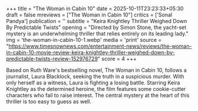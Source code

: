 +++
title = "The Woman in Cabin 10"
date = 2025-10-11T23:23:33+05:30
draft = false
mreviews = ["The Woman in Cabin 10"]
critics = ['Sonal Pandya']
publication = ''
subtitle = "Keira Knightley Thriller Weighed Down By Predictable Twists"
opening = "Directed by Simon Stone, the yacht-set mystery is an underwhelming thriller that relies entirely on its leading lady."
img = 'the-woman-in-cabin-10-1.webp'
media = 'print'
source = "https://www.timesnownews.com/entertainment-news/reviews/the-woman-in-cabin-10-movie-review-keira-knightley-thriller-weighed-down-by-predictable-twists-review-152976729"
score = 4
+++

Based on Ruth Ware's bestselling novel, The Woman in Cabin 10, follows a journalist, Laura Blacklock, seeking the truth in a suspicious murder. With only herself as a witness, Laura is fighting a losing battle. Starring Keira Knightley as the determined heroine, the film features some cookie-cutter characters who fail to raise interest. The central mystery at the heart of this thriller is too easy to guess as well.
